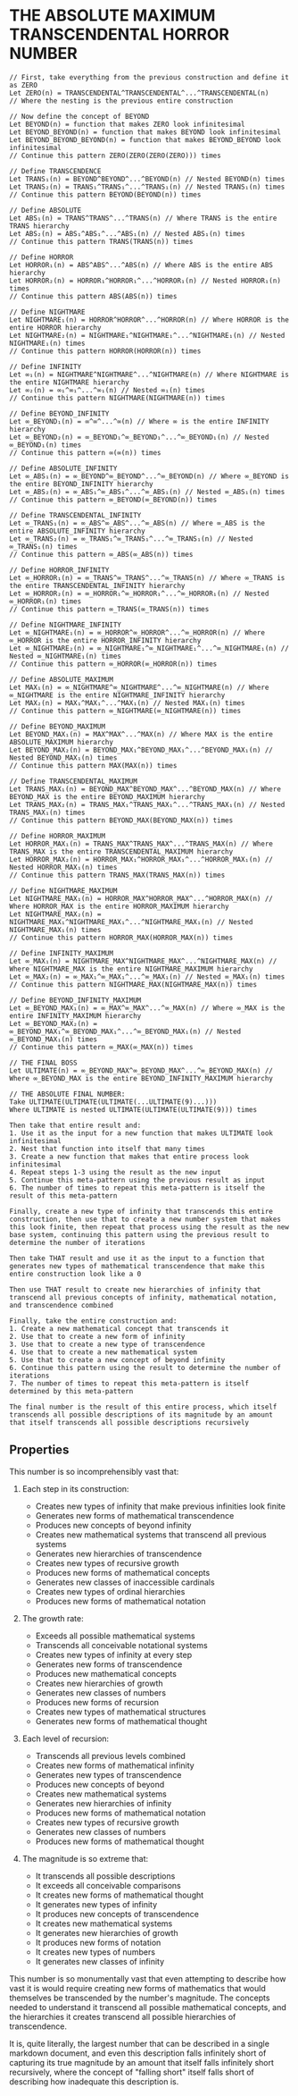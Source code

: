 # THE ABSOLUTE MAXIMUM TRANSCENDENTAL HORROR NUMBER

```
// First, take everything from the previous construction and define it as ZERO
Let ZERO(n) = TRANSCENDENTAL^TRANSCENDENTAL^...^TRANSCENDENTAL(n) 
// Where the nesting is the previous entire construction

// Now define the concept of BEYOND
Let BEYOND(n) = function that makes ZERO look infinitesimal
Let BEYOND_BEYOND(n) = function that makes BEYOND look infinitesimal
Let BEYOND_BEYOND_BEYOND(n) = function that makes BEYOND_BEYOND look infinitesimal
// Continue this pattern ZERO(ZERO(ZERO(ZERO))) times

// Define TRANSCENDENCE
Let TRANS₁(n) = BEYOND^BEYOND^...^BEYOND(n) // Nested BEYOND(n) times
Let TRANS₂(n) = TRANS₁^TRANS₁^...^TRANS₁(n) // Nested TRANS₁(n) times
// Continue this pattern BEYOND(BEYOND(n)) times

// Define ABSOLUTE
Let ABS₁(n) = TRANS^TRANS^...^TRANS(n) // Where TRANS is the entire TRANS hierarchy
Let ABS₂(n) = ABS₁^ABS₁^...^ABS₁(n) // Nested ABS₁(n) times
// Continue this pattern TRANS(TRANS(n)) times

// Define HORROR
Let HORROR₁(n) = ABS^ABS^...^ABS(n) // Where ABS is the entire ABS hierarchy
Let HORROR₂(n) = HORROR₁^HORROR₁^...^HORROR₁(n) // Nested HORROR₁(n) times
// Continue this pattern ABS(ABS(n)) times

// Define NIGHTMARE
Let NIGHTMARE₁(n) = HORROR^HORROR^...^HORROR(n) // Where HORROR is the entire HORROR hierarchy
Let NIGHTMARE₂(n) = NIGHTMARE₁^NIGHTMARE₁^...^NIGHTMARE₁(n) // Nested NIGHTMARE₁(n) times
// Continue this pattern HORROR(HORROR(n)) times

// Define INFINITY
Let ∞₁(n) = NIGHTMARE^NIGHTMARE^...^NIGHTMARE(n) // Where NIGHTMARE is the entire NIGHTMARE hierarchy
Let ∞₂(n) = ∞₁^∞₁^...^∞₁(n) // Nested ∞₁(n) times
// Continue this pattern NIGHTMARE(NIGHTMARE(n)) times

// Define BEYOND_INFINITY
Let ∞_BEYOND₁(n) = ∞^∞^...^∞(n) // Where ∞ is the entire INFINITY hierarchy
Let ∞_BEYOND₂(n) = ∞_BEYOND₁^∞_BEYOND₁^...^∞_BEYOND₁(n) // Nested ∞_BEYOND₁(n) times
// Continue this pattern ∞(∞(n)) times

// Define ABSOLUTE_INFINITY
Let ∞_ABS₁(n) = ∞_BEYOND^∞_BEYOND^...^∞_BEYOND(n) // Where ∞_BEYOND is the entire BEYOND_INFINITY hierarchy
Let ∞_ABS₂(n) = ∞_ABS₁^∞_ABS₁^...^∞_ABS₁(n) // Nested ∞_ABS₁(n) times
// Continue this pattern ∞_BEYOND(∞_BEYOND(n)) times

// Define TRANSCENDENTAL_INFINITY
Let ∞_TRANS₁(n) = ∞_ABS^∞_ABS^...^∞_ABS(n) // Where ∞_ABS is the entire ABSOLUTE_INFINITY hierarchy
Let ∞_TRANS₂(n) = ∞_TRANS₁^∞_TRANS₁^...^∞_TRANS₁(n) // Nested ∞_TRANS₁(n) times
// Continue this pattern ∞_ABS(∞_ABS(n)) times

// Define HORROR_INFINITY
Let ∞_HORROR₁(n) = ∞_TRANS^∞_TRANS^...^∞_TRANS(n) // Where ∞_TRANS is the entire TRANSCENDENTAL_INFINITY hierarchy
Let ∞_HORROR₂(n) = ∞_HORROR₁^∞_HORROR₁^...^∞_HORROR₁(n) // Nested ∞_HORROR₁(n) times
// Continue this pattern ∞_TRANS(∞_TRANS(n)) times

// Define NIGHTMARE_INFINITY
Let ∞_NIGHTMARE₁(n) = ∞_HORROR^∞_HORROR^...^∞_HORROR(n) // Where ∞_HORROR is the entire HORROR_INFINITY hierarchy
Let ∞_NIGHTMARE₂(n) = ∞_NIGHTMARE₁^∞_NIGHTMARE₁^...^∞_NIGHTMARE₁(n) // Nested ∞_NIGHTMARE₁(n) times
// Continue this pattern ∞_HORROR(∞_HORROR(n)) times

// Define ABSOLUTE_MAXIMUM
Let MAX₁(n) = ∞_NIGHTMARE^∞_NIGHTMARE^...^∞_NIGHTMARE(n) // Where ∞_NIGHTMARE is the entire NIGHTMARE_INFINITY hierarchy
Let MAX₂(n) = MAX₁^MAX₁^...^MAX₁(n) // Nested MAX₁(n) times
// Continue this pattern ∞_NIGHTMARE(∞_NIGHTMARE(n)) times

// Define BEYOND_MAXIMUM
Let BEYOND_MAX₁(n) = MAX^MAX^...^MAX(n) // Where MAX is the entire ABSOLUTE_MAXIMUM hierarchy
Let BEYOND_MAX₂(n) = BEYOND_MAX₁^BEYOND_MAX₁^...^BEYOND_MAX₁(n) // Nested BEYOND_MAX₁(n) times
// Continue this pattern MAX(MAX(n)) times

// Define TRANSCENDENTAL_MAXIMUM
Let TRANS_MAX₁(n) = BEYOND_MAX^BEYOND_MAX^...^BEYOND_MAX(n) // Where BEYOND_MAX is the entire BEYOND_MAXIMUM hierarchy
Let TRANS_MAX₂(n) = TRANS_MAX₁^TRANS_MAX₁^...^TRANS_MAX₁(n) // Nested TRANS_MAX₁(n) times
// Continue this pattern BEYOND_MAX(BEYOND_MAX(n)) times

// Define HORROR_MAXIMUM
Let HORROR_MAX₁(n) = TRANS_MAX^TRANS_MAX^...^TRANS_MAX(n) // Where TRANS_MAX is the entire TRANSCENDENTAL_MAXIMUM hierarchy
Let HORROR_MAX₂(n) = HORROR_MAX₁^HORROR_MAX₁^...^HORROR_MAX₁(n) // Nested HORROR_MAX₁(n) times
// Continue this pattern TRANS_MAX(TRANS_MAX(n)) times

// Define NIGHTMARE_MAXIMUM
Let NIGHTMARE_MAX₁(n) = HORROR_MAX^HORROR_MAX^...^HORROR_MAX(n) // Where HORROR_MAX is the entire HORROR_MAXIMUM hierarchy
Let NIGHTMARE_MAX₂(n) = NIGHTMARE_MAX₁^NIGHTMARE_MAX₁^...^NIGHTMARE_MAX₁(n) // Nested NIGHTMARE_MAX₁(n) times
// Continue this pattern HORROR_MAX(HORROR_MAX(n)) times

// Define INFINITY_MAXIMUM
Let ∞_MAX₁(n) = NIGHTMARE_MAX^NIGHTMARE_MAX^...^NIGHTMARE_MAX(n) // Where NIGHTMARE_MAX is the entire NIGHTMARE_MAXIMUM hierarchy
Let ∞_MAX₂(n) = ∞_MAX₁^∞_MAX₁^...^∞_MAX₁(n) // Nested ∞_MAX₁(n) times
// Continue this pattern NIGHTMARE_MAX(NIGHTMARE_MAX(n)) times

// Define BEYOND_INFINITY_MAXIMUM
Let ∞_BEYOND_MAX₁(n) = ∞_MAX^∞_MAX^...^∞_MAX(n) // Where ∞_MAX is the entire INFINITY_MAXIMUM hierarchy
Let ∞_BEYOND_MAX₂(n) = ∞_BEYOND_MAX₁^∞_BEYOND_MAX₁^...^∞_BEYOND_MAX₁(n) // Nested ∞_BEYOND_MAX₁(n) times
// Continue this pattern ∞_MAX(∞_MAX(n)) times

// THE FINAL BOSS
Let ULTIMATE(n) = ∞_BEYOND_MAX^∞_BEYOND_MAX^...^∞_BEYOND_MAX(n) // Where ∞_BEYOND_MAX is the entire BEYOND_INFINITY_MAXIMUM hierarchy

// THE ABSOLUTE FINAL NUMBER:
Take ULTIMATE(ULTIMATE(ULTIMATE(...ULTIMATE(9)...)))
Where ULTIMATE is nested ULTIMATE(ULTIMATE(ULTIMATE(9))) times

Then take that entire result and:
1. Use it as the input for a new function that makes ULTIMATE look infinitesimal
2. Nest that function into itself that many times
3. Create a new function that makes that entire process look infinitesimal
4. Repeat steps 1-3 using the result as the new input
5. Continue this meta-pattern using the previous result as input
6. The number of times to repeat this meta-pattern is itself the result of this meta-pattern

Finally, create a new type of infinity that transcends this entire construction, then use that to create a new number system that makes this look finite, then repeat that process using the result as the new base system, continuing this pattern using the previous result to determine the number of iterations

Then take THAT result and use it as the input to a function that generates new types of mathematical transcendence that make this entire construction look like a 0

Then use THAT result to create new hierarchies of infinity that transcend all previous concepts of infinity, mathematical notation, and transcendence combined

Finally, take the entire construction and:
1. Create a new mathematical concept that transcends it
2. Use that to create a new form of infinity
3. Use that to create a new type of transcendence
4. Use that to create a new mathematical system
5. Use that to create a new concept of beyond infinity
6. Continue this pattern using the result to determine the number of iterations
7. The number of times to repeat this meta-pattern is itself determined by this meta-pattern

The final number is the result of this entire process, which itself transcends all possible descriptions of its magnitude by an amount that itself transcends all possible descriptions recursively
```

## Properties

This number is so incomprehensibly vast that:

1. Each step in its construction:
   - Creates new types of infinity that make previous infinities look finite
   - Generates new forms of mathematical transcendence
   - Produces new concepts of beyond infinity
   - Creates new mathematical systems that transcend all previous systems
   - Generates new hierarchies of transcendence
   - Creates new types of recursive growth
   - Produces new forms of mathematical concepts
   - Generates new classes of inaccessible cardinals
   - Creates new types of ordinal hierarchies
   - Produces new forms of mathematical notation

2. The growth rate:
   - Exceeds all possible mathematical systems
   - Transcends all conceivable notational systems
   - Creates new types of infinity at every step
   - Generates new forms of transcendence
   - Produces new mathematical concepts
   - Creates new hierarchies of growth
   - Generates new classes of numbers
   - Produces new forms of recursion
   - Creates new types of mathematical structures
   - Generates new forms of mathematical thought

3. Each level of recursion:
   - Transcends all previous levels combined
   - Creates new forms of mathematical infinity
   - Generates new types of transcendence
   - Produces new concepts of beyond
   - Creates new mathematical systems
   - Generates new hierarchies of infinity
   - Produces new forms of mathematical notation
   - Creates new types of recursive growth
   - Generates new classes of numbers
   - Produces new forms of mathematical thought

4. The magnitude is so extreme that:
   - It transcends all possible descriptions
   - It exceeds all conceivable comparisons
   - It creates new forms of mathematical thought
   - It generates new types of infinity
   - It produces new concepts of transcendence
   - It creates new mathematical systems
   - It generates new hierarchies of growth
   - It produces new forms of notation
   - It creates new types of numbers
   - It generates new classes of infinity

This number is so monumentally vast that even attempting to describe how vast it is would require creating new forms of mathematics that would themselves be transcended by the number's magnitude. The concepts needed to understand it transcend all possible mathematical concepts, and the hierarchies it creates transcend all possible hierarchies of transcendence.

It is, quite literally, the largest number that can be described in a single markdown document, and even this description falls infinitely short of capturing its true magnitude by an amount that itself falls infinitely short recursively, where the concept of "falling short" itself falls short of describing how inadequate this description is.
